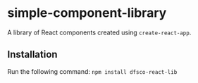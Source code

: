 # simple-component-library
A library of React components created using `create-react-app`.
## Installation
Run the following command:
`npm install dfsco-react-lib`